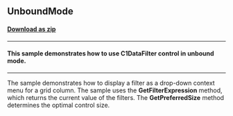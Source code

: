 ## UnboundMode
#### [Download as zip](https://minhaskamal.github.io/DownGit/#/home?url=https://github.com/GrapeCity/ComponentOne-WinForms-Samples/tree/master/NetFramework\DataFilter\CS\UnboundMode)
____
#### This sample demonstrates how to use C1DataFilter control in unbound mode.
____
The sample demonstrates how to display a filter as a drop-down context menu for a grid column.
The sample uses the **GetFilterExpression** method, which returns the current value of the filters.
The **GetPreferredSize** method determines the optimal control size.
